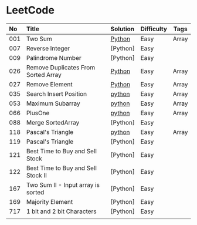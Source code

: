 # LeetCode

| No   | Title                               | Solution                                                     | Difficulty | Tags  |
| :--- | :---------------------------------- | :----------------------------------------------------------- | ---------- | ----- |
| 001  | Two Sum                             | [Python](https://github.com/KongWiKi/Fluent_Python/blob/master/LeetCode/Array/Easy/001twoSum.py) | Easy       | Array |
| 007  | Reverse Integer                     | [Python]                                                     | Easy       |       |
| 009  | Palindrome Number                   | [Python]                                                     | Easy       |       |
| 026  | Remove Duplicates From Sorted Array | [Python](https://github.com/KongWiKi/Fluent_Python/blob/master/LeetCode/Array/Easy/026removeDuplicates.py) | Easy       | Array |
| 027  | Remove Element                      | [Python](https://github.com/KongWiKi/Fluent_Python/blob/master/LeetCode/Array/Easy/027RemoveElement.py) | Easy       | Array |
| 035  | Search Insert Position              | [python](https://github.com/KongWiKi/Fluent_Python/blob/master/LeetCode/Array/Easy/035SearchInsert.py) | Easy       | Array |
| 053  | Maximum Subarray                    | [python](https://github.com/KongWiKi/Fluent_Python/blob/master/LeetCode/Array/Easy/053Maximum.py) | Easy       | Array |
| 066  | PlusOne                             | [python](https://github.com/KongWiKi/Fluent_Python/blob/master/LeetCode/Array/Easy/066PlusOne.py) | Easy       | Array |
| 088  | Merge SortedArray                   | [Python]                                                     | Easy       |       |
| 118  | Pascal's Triangle                   | [python](https://github.com/KongWiKi/Fluent_Python/blob/master/LeetCode/Array/Easy/118pascalTriangle.py) | Easy       | Array |
| 119  | Pascal's Triangle                   | [Python]                                                     | Easy       |       |
| 121  | Best Time to Buy and Sell Stock     | [Python]                                                     | Easy       |       |
| 122  | Best Time to Buy and Sell Stock II  | [Python]                                                     | Easy       |       |
| 167  | Two Sum II - Input array is sorted  | [Python]                                                     | Easy       |       |
| 169  | Majority Element                    | [Python]                                                     | Easy       |       |
| 717  | 1 bit and 2 bit Characters          | [Python]                                                     | Easy       |       |
|      |                                     |                                                              |            |       |

